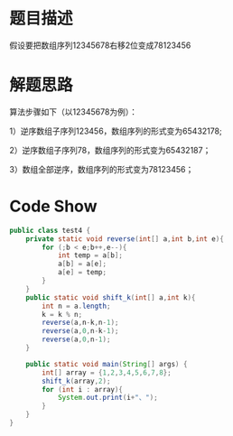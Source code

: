 # 题目描述

假设要把数组序列12345678右移2位变成78123456

# 解题思路

算法步骤如下（以12345678为例）：

1）逆序数组子序列123456，数组序列的形式变为65432178;

2）逆序数组子序列78，数组序列的形式变为65432187；

3）数组全部逆序，数组序列的形式变为78123456；

# Code Show

```java
public class test4 {
    private static void reverse(int[] a,int b,int e){
        for (;b < e;b++,e--){
            int temp = a[b];
            a[b] = a[e];
            a[e] = temp;
        }
    }
    public static void shift_k(int[] a,int k){
        int n = a.length;
        k = k % n;
        reverse(a,n-k,n-1);
        reverse(a,0,n-k-1);
        reverse(a,0,n-1);
    }

    public static void main(String[] args) {
        int[] array = {1,2,3,4,5,6,7,8};
        shift_k(array,2);
        for (int i : array){
            System.out.print(i+"、");
        }
    }
}
```


